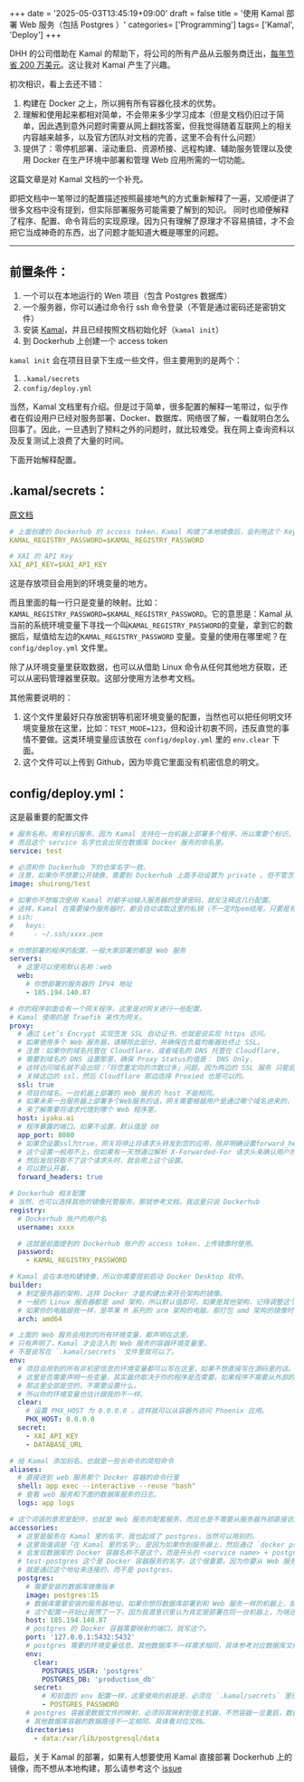 +++
date = '2025-05-03T13:45:19+09:00'
draft = false
title = '使用 Kamal 部署 Web 服务（包括 Postgres ）'
categories= ['Programming']
tags= ['Kamal', 'Deploy']
+++

DHH 的公司借助在 Kamal 的帮助下，将公司的所有产品从云服务商迁出，[每年节省 200 万美元](https://world.hey.com/dhh/our-cloud-exit-savings-will-now-top-ten-million-over-five-years-c7d9b5bd)。这让我对 Kamal 产生了兴趣。

初次相识，看上去还不错：

1. 构建在 Docker 之上，所以拥有所有容器化技术的优势。
2. 理解和使用起来都相对简单，不会带来多少学习成本（但是文档仍旧过于简单，因此遇到意外问题时需要从网上翻找答案，但我觉得随着互联网上的相关内容越来越多，以及官方团队对文档的完善，这里不会有什么问题）
3. 提供了：零停机部署、滚动重启、资源桥接、远程构建、辅助服务管理以及使用 Docker 在生产环境中部署和管理 Web 应用所需的一切功能。

这篇文章是对 Kamal 文档的一个补充。

即把文档中一笔带过的配置描述按照最接地气的方式重新解释了一遍，又顺便讲了很多文档中没有提到，但实际部署服务可能需要了解到的知识。
同时也顺便解释了程序、配置、命令背后的实现原理。因为只有理解了原理才不容易搞错，才不会把它当成神奇的东西，出了问题才能知道大概是哪里的问题。

---

## 前置条件：

1. 一个可以在本地运行的 Wen 项目（包含 Postgres 数据库）
2. 一个服务器，你可以通过命令行 ssh 命令登录（不管是通过密码还是密钥文件）
3. 安装 [Kamal](https://kamal-deploy.org)，并且已经按照文档初始化好（`kamal init`）
4. 到 Dockerhub 上创建一个 access token

`kamal init` 会在项目目录下生成一些文件，但主要用到的是两个：

1. `.kamal/secrets`
2. `config/deploy.yml`

当然，Kamal 文档里有介绍。但是过于简单，很多配置的解释一笔带过，似乎作者在假设用户已经对服务部署、Docker、数据库、网络很了解，一看就明白怎么回事了。因此，一旦遇到了预料之外的问题时，就比较难受。我在网上查询资料以及反复测试上浪费了大量的时间。

下面开始解释配置。

## .kamal/secrets：

[原文档](https://kamal-deploy.org/docs/configuration/environment-variables/)

```yml
# 上面创建的 Dockerhub 的 access token，Kamal 构建了本地镜像后，会利用这个 Key + 你的用户名，上传到你指定的 Dockerhub 仓库里。
KAMAL_REGISTRY_PASSWORD=$KAMAL_REGISTRY_PASSWORD

# XAI 的 API Key
XAI_API_KEY=$XAI_API_KEY
```

这是存放项目会用到的环境变量的地方。

而且里面的每一行只是变量的映射。比如：`KAMAL_REGISTRY_PASSWORD=$KAMAL_REGISTRY_PASSWORD`。它的意思是：Kamal 从当前的系统环境变量下寻找一个叫`KAMAL_REGISTRY_PASSWORD`的变量，拿到它的数据后，赋值给左边的`KAMAL_REGISTRY_PASSWORD` 变量。变量的使用在哪里呢？在 `config/deploy.yml` 文件里。

除了从环境变量里获取数据，也可以从借助 Linux 命令从任何其他地方获取，还可以从密码管理器里获取。这部分使用方法参考文档。

其他需要说明的：

1. 这个文件里最好只存放密钥等机密环境变量的配置，当然也可以把任何明文环境变量放在这里，比如：`TEST_MODE=123`，但和设计初衷不同，违反直觉的事情不要做。这类环境变量应该放在 `config/deploy.yml` 里的 `env.clear` 下面。
2. 这个文件可以上传到 Github，因为毕竟它里面没有机密信息的明文。

## config/deploy.yml：

这是最重要的配置文件

```yaml
# 服务名称。用来标识服务，因为 Kamal 支持在一台机器上部署多个程序，所以需要个标识。
# 而且这个 service 名字也会出现在数据库 Docker 服务的命名里。
service: test

# 必须和你 Dockerhub 下的仓库名字一致。
# 注意，如果你不想要公开镜像，需要到 Dockerhub 上面手动设置为 private 。但不管怎么样，都不影响 Kamal 部署
image: shuirong/test

# 如果你不想每次使用 Kamal 时都手动输入服务器的登录密码，就反注释这几行配置。
# 这样，Kamal 在需要操作服务器时，都会自动读取这里的私钥（不一定时pem结尾，只要是有效的私钥文件即可）
# ssh:
#   keys:
#     - ~/.ssh/xxxx.pem

# 你想部署的程序的配置，一般大家部署的都是 Web 服务
servers:
  # 这里可以使用默认名称：web
  web:
    # 你想部署的服务器的 IPV4 地址
    - 185.194.140.87

# 你的程序前面会有一个网关程序，这里是对网关进行一些配置。
# Kamal 使用的是 Traefik 来作为网关。
proxy:
  # 通过 Let’s Encrypt 实现签发 SSL 自动证书，也就是说实现 https 访问。
  # 如果使用多个 Web 服务器，请移除此部分，并确保在负载均衡器处终止 SSL。
  # 注意：如果你的域名托管在 Cloudflare，或者域名的 DNS 托管在 Cloudflare，
  # 需要到域名的 DNS 设置那里，确保 Proxy Status的值是： DNS Only，
  # 这样访问域名就不会出现：「将您重定向的次数过多」问题。因为两边的 SSL 服务 只能启用一个。
  # 关掉这边的 ssl，然后 Cloudflare 那边选择 Proxied 也是可以的。
  ssl: true
  # 项目的域名。一台机器上部署的 Web 服务的 host 不能相同。
  # 如果未来一台服务器上部署多个Web服务的话，网关需要根据用户是通过哪个域名进来的，
  # 来了解需要将请求代理到哪个 Web 程序里。
  host: iyaku.ai
  # 程序暴露的端口。如果不设置，默认值是 80
  app_port: 8080
  # 如果您设置ssl为true，网关将停止将请求头转发到您的应用，除非明确设置forward_headers: true。
  # 这个设置一般用不上，但如果有一天想通过解析 X-Forwarded-For 请求头来确认用户的 IP，
  # 然后发现获取不了这个请求头时，就会用上这个设置。
  # 可以默认开着。
  forward_headers: true

# Dockerhub 相关配置
# 当然，也可以选择其他的镜像托管服务。那就参考文档，我这里只说 Dockerhub
registry:
  # Dockerhub 账户的用户名
  username: xxxx

  # 这就是前面提到的 Dockerhub 账户的 access token，上传镜像时使用。
  password:
    - KAMAL_REGISTRY_PASSWORD

# Kamal 会在本地构建镜像，所以你需要提前启动 Docker Desktop 软件。
builder:
  # 制定服务器的架构，这样 Docker 才能构建出来符合架构的镜像。
  # 一般的 Linux 服务器都是 amd 架构，所以默认值即可。如果是其他架构，记得调整这个值。
  # 如果你的电脑跟我一样，是苹果 M 系列的 arm 架构的电脑，那打包 amd 架构的镜像时，可能会出现奇怪问题，迫于篇幅不在这里讲了
  arch: amd64

# 上面的 Web 服务会用到的所有环境变量，都声明在这里。
# 只有声明了，Kamal 才会注入到 Web 服务的容器环境变量里，
# 不是说写在 `.kamal/secrets` 文件里就可以了。
env:
  # 项目会用到的所有非机密信息的环境变量都可以写在这里，如果不想直接写在源码里的话。
  # 这里是否需要声明一些变量，其实最终取决于你的程序是否需要。如果程序不需要从外部的环境变量里读取什么，
  # 那这里全部是空的，不需要设置什么。
  # 所以你的环境变量也估计跟我的不一样。
  clear:
    # 设置 PHX_HOST 为 0.0.0.0 ，这样就可以从容器外访问 Phoenix 应用。
    PHX_HOST: 0.0.0.0
  secret:
    - XAI_API_KEY
    - DATABASE_URL

# 给 Kamal 添加别名，也就是一些长命令的简短命令
aliases:
  # 直接进到 web 服务那个 Docker 容器的命令行里
  shell: app exec --interactive --reuse "bash"
  # 查看 web 服务和下面的数据库服务的日志。
  logs: app logs

# 这个词语的意思是配件，也就是 Web 服务的配套服务，而且也是不需要从服务器外部直接访问到的服务。
accessories:
  # 这里是服务在 Kamal 里的名字，我也起成了 postgres，当然可以用别的。
  # 这里我强调是「在 Kamal 里的名字」，是因为如果你到服务器上，然后通过 `docker ps` 查看有什么程序，
  # 会发现数据库的 Docker 容器名称不是这个，而是开头的 <service name> + postgres，比如：test-postgres
  # test-postgres 这个是 Docker 容器服务的名字，这个很重要。因为你要从 Web 服务器连接数据库服务，
  # 就是通过这个地址来连接的，而不是 postgres。
  postgres:
    # 需要安装的数据库镜像版本
    image: postgres:15
    # 数据库需要安装的服务器地址。如果你想将数据库部署到和 Web 服务一样的机器上，就填一样的地址。
    # 这个配置一开始让我愣了一下，因为我潜意识里认为肯定是部署在同一台机器上，为啥还需要我额外设置。
    host: 185.194.140.87
    # postgres 的 Docker 容器需要映射的端口，就写这个。
    port: '127.0.0.1:5432:5432'
    # postgres 需要的环境变量信息。其他数据库不一样需求相同，具体参考对应数据库文档。
    env:
      clear:
        POSTGRES_USER: 'postgres'
        POSTGRES_DB: 'production_db'
      secret:
        # 和前面的 env 配置一样，这里使用的前提是，必须在 `.kamal/secrets` 里已经声明了变量。
        - POSTGRES_PASSWORD
    # postgres 容器里数据文件的映射，必须将其映射到宿主机器，不然容器一旦重启，数据将会全部丢失。
    # 其他数据库容器的数据路径不一定相同，具体看对应文档。
    directories:
      - data:/var/lib/postgresql/data
```

最后，关于 Kamal 的部署，如果有人想要使用 Kamal 直接部署 Dockerhub 上的镜像，而不想从本地构建，那么请参考这个 [issue](https://github.com/basecamp/kamal/discussions/1132#discussioncomment-13022584)
